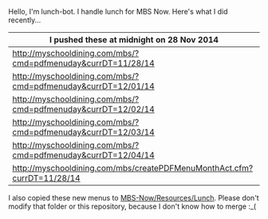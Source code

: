 Hello, I'm lunch-bot. I handle lunch for MBS Now. Here's what I did recently...

I pushed these at midnight on 28 Nov 2014|
--- |
| http://myschooldining.com/mbs/?cmd=pdfmenuday&currDT=11/28/14
| http://myschooldining.com/mbs/?cmd=pdfmenuday&currDT=12/01/14
| http://myschooldining.com/mbs/?cmd=pdfmenuday&currDT=12/02/14
| http://myschooldining.com/mbs/?cmd=pdfmenuday&currDT=12/03/14
| http://myschooldining.com/mbs/?cmd=pdfmenuday&currDT=12/04/14
| http://myschooldining.com/mbs/createPDFMenuMonthAct.cfm?currDT=11/28/14
I also copied these new menus to [MBS-Now/Resources/Lunch](https://github.com/mbsdev/MBS-Now/Resources/Lunch). Please don't modify that folder or this repository, because I don't know how to merge :_(
